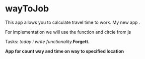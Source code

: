 # wayToJob

This app allows you to calculate travel time to work. 
My new app .

For implementation we will use the function and circle from js

Tasks:
<i>today i write functionality.</i><b>Forgett.

App for count way and time on way to specified location
